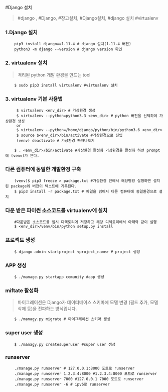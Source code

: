 #Django 설치
>\#django , \#Django, \#장고설치, \#Django설치, \#django 설치 \#virtualenv


### 1.Django 설치
```shell
    pip3 install django==1.11.4 # django 설치(1.11.4 버젼)
    python3 -m django --version # django version 확인
```

### 2. virtualenv 설치
> 격리된 python 개발 환경을 만드는 tool
```shell
    $ sudo pip3 install virtualenv #virtualenv 설치
```

### 3. virtualenv 기본 사용법
```shell
     $ virtualenv <env_dir> # 가상환경 생성
     $ virtualenv --python=python3.3 <env_dir> # python 버전을 선택하여 가상환경 생성
	 or
	 $ virtualenv --python=/home/django/python/bin/python3.6 <env_dir>
	 $ source $<env_dir>/bin/activate #가상환경으로 진입
	 (venv) deactivate # 가상환경 빠져나오기
```

```shell
    $ . <env_dir>/bin/activate #가상환경 활성화 가상환경을 활성화 하면 prompt에 (venv)가 뜬다.
```

### 다른 컴퓨터에 동일한 개발환경 구축
```shell
    (venv)$ pip3 freeze > package.txt #가상환경 안에서 해당명령 실행하면 설치된 package와 버전이 텍스트에 기록된다.
    $ pip3 install -r package.txt # 파일을 읽어서 다른 컴퓨터에 동일환경으로 설치
```

### 다운 받은 파이썬 소스코드를  virtualenv에 설치
```shell
    #다운받은 소스코드를 임시 디렉토리에 저장하고 해당 디렉토리에서 아래와 같이 실행
    $ <env_dir>/venv/bin/python setup.py install
```

### 프로젝트 생성
```shell
    $ django-admin startproject <project_name> # project 생성
```

### APP 생성
```shell
    $ ./manage.py startapp comunity #app 생성
```

### miftate 활성화
> 마이그레이션은 Django가 데이터베이스 스키마에 모델 변경 (필드 추가, 모델 삭제 등)을 전파하는 방식입니다.
```shell
    $ ./managy.py migrate # 마이그레이션 스키마 생성
```

### super user 생성
```shell
    $ ./managy.py createsuperuser #super user 생성
```

### runserver
```shell
    ./manage.py runserver # 127.0.0.1:8000 포트로 runserver
    ./manage.py runserver 1.2.3.4:8000 #1.2.3.4:8000 포트로 runserver
    ./manage.py runserver 7000 #127.0.0.1 7000 포트로 runserver
    ./manage.py runserver -6 # ipv6로 runserver
```


